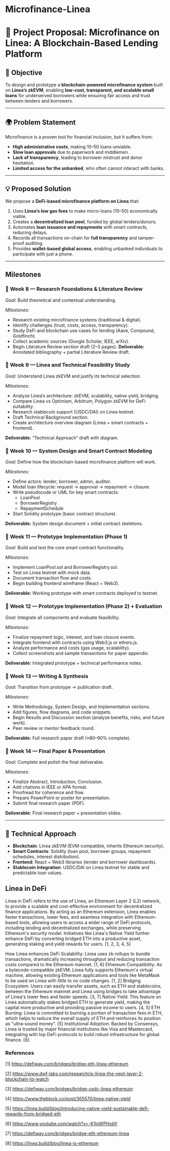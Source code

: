 # Microfinance-Linea

# 📌 Project Proposal: **Microfinance on Linea: A Blockchain-Based Lending Platform**

## 🎯 Objective

To design and prototype a **blockchain-powered microfinance system** built on **Linea’s zkEVM**, enabling **low-cost, transparent, and scalable small loans** for underserved borrowers while ensuring fair access and trust between lenders and borrowers.

---

## 🌍 Problem Statement

Microfinance is a proven tool for financial inclusion, but it suffers from:

* **High administrative costs**, making $10–$50 loans unviable.
* **Slow loan approvals** due to paperwork and middlemen.
* **Lack of transparency**, leading to borrower mistrust and donor hesitation.
* **Limited access for the unbanked**, who often cannot interact with banks.

---

## 💡 Proposed Solution

We propose a **DeFi-based microfinance platform on Linea** that:

1. Uses **Linea’s low gas fees** to make micro-loans ($10–$50) economically viable.
2. Creates a **decentralized loan pool**, funded by global lenders/donors.
3. Automates **loan issuance and repayments** with smart contracts, reducing delays.
4. Records all transactions on-chain for **full transparency** and tamper-proof auditing.
5. Provides **wallet-based global access**, enabling unbanked individuals to participate with just a phone.

---

## Milestones

### 📅 **Week 8 — Research Foundations & Literature Review**

_Goal:_ Build theoretical and contextual understanding.

_Milestones:_
* Research existing microfinance systems (traditional & digital).
* Identify challenges (trust, costs, access, transparency).
* Study DeFi and blockchain use cases for lending (Aave, Compound, Goldfinch).
* Collect academic sources (Google Scholar, IEEE, arXiv).
* Begin Literature Review section draft (2–3 pages).
**Deliverable:** Annotated bibliography + partial Literature Review draft.


### 📅 **Week 9 — Linea and Technical Feasibility Study**

_Goal:_ Understand Linea zkEVM and justify its technical selection.

_Milestones:_
* Analyze Linea’s architecture: zkEVM, scalability, native yield, bridging.
* Compare Linea vs Optimism, Arbitrum, Polygon zkEVM for DeFi suitability.
* Research stablecoin support (USDC/DAI) on Linea testnet.
* Draft Technical Background section.
* Create architecture overview diagram (Linea + smart contracts + frontend).

**Deliverable:** “Technical Approach” draft with diagram.


### 📅 **Week 10 — System Design and Smart Contract Modeling**

_Goal:_ Define how the blockchain-based microfinance platform will work.

_Milestones:_
* Define actors: lender, borrower, admin, auditor.
* Model loan lifecycle: request → approval → repayment → closure.
* Write pseudocode or UML for key smart contracts:
  * LoanPool
  * BorrowerRegistry
  * RepaymentSchedule
* Start Solidity prototype (basic contract structure).

**Deliverable:** System design document + initial contract skeletons.


### 📅 **Week 11 — Prototype Implementation (Phase 1)**

_Goal:_ Build and test the core smart contract functionality.

_Milestones:_
* Implement LoanPool.sol and BorrowerRegistry.sol.
* Test on Linea testnet with mock data.
* Document transaction flow and costs.
* Begin building frontend wireframe (React + Web3).

**Deliverable:** Working prototype with smart contracts deployed to testnet.


### 📅 **Week 12 — Prototype Implementation (Phase 2) + Evaluation**

_Goal:_ Integrate all components and evaluate feasibility.

_Milestones:_
* Finalize repayment logic, interest, and loan closure events.
* Integrate frontend with contracts using Web3.js or ethers.js.
* Analyze performance and costs (gas usage, scalability).
* Collect screenshots and sample transactions for paper appendix.

**Deliverable:** Integrated prototype + technical performance notes.


### 📅 **Week 13 — Writing & Synthesis**

_Goal:_ Transition from prototype → publication draft.

_Milestones:_
* Write Methodology, System Design, and Implementation sections.
* Add figures, flow diagrams, and code snippets.
* Begin Results and Discussion section (analyze benefits, risks, and future work).
* Peer review or mentor feedback round.

**Deliverable:** Full research paper draft (≈80–90% complete).


### 📅 **Week 14 — Final Paper & Presentation**

_Goal:_ Complete and polish the final deliverable.

_Milestones:_
* Finalize Abstract, Introduction, Conclusion.
* Add citations in IEEE or APA format.
* Proofread for coherence and flow.
* Prepare PowerPoint or poster for presentation.
* Submit final research paper (PDF).

**Deliverable:** Final research paper + presentation slides.


---

## 🔧 Technical Approach

* **Blockchain**: Linea zkEVM (EVM-compatible, inherits Ethereum security).
* **Smart Contracts**: Solidity (loan pool, borrower groups, repayment schedules, interest distribution).
* **Frontend**: React + Web3 libraries (lender and borrower dashboards).
* **Stablecoin Integration**: USDC/DAI on Linea testnet for stable and predictable loan values.

## Linea in DeFi

Linea in DeFi refers to the use of Linea, an Ethereum Layer 2 (L2) network, to provide a scalable and cost-effective environment for decentralized finance applications. By acting as an Ethereum extension, Linea enables faster transactions, lower fees, and seamless integration with Ethereum-based tools, allowing users to access a wider range of DeFi protocols, including lending and decentralized exchanges, while preserving Ethereum's security model. Initiatives like Linea's Native Yield further enhance DeFi by converting bridged ETH into a productive asset, generating staking and yield rewards for users. [1, 2, 3, 4, 5]

How Linea enhances DeFi
Scalability: Linea uses zk-rollups to bundle transactions, dramatically increasing throughput and reducing transaction costs compared to the Ethereum mainnet. [1, 6]
Ethereum Compatibility: As a bytecode-compatible zkEVM, Linea fully supports Ethereum's virtual machine, allowing existing Ethereum applications and tools like MetaMask to be used on Linea with little to no code changes. [1, 2]
Bridging Ecosystem: Users can easily transfer assets, such as ETH and stablecoins, between the Ethereum mainnet and Linea using bridges to take advantage of Linea's lower fees and faster speeds. [3, 7]
Native Yield: This feature on Linea automatically stakes bridged ETH to generate yield, making the capital more productive and providing passive income to users. [4, 5]
ETH Burning: Linea is committed to burning a portion of transaction fees in ETH, which helps to reduce the overall supply of ETH and reinforces its position as "ultra-sound money". [5]
Institutional Adoption: Backed by Consensys, Linea is trusted by major financial institutions like Visa and Mastercard, integrating with top DeFi protocols to build robust infrastructure for global finance. [8]

### References

[1] https://defiway.com/bridges/bridge-eth-linea-ethereum

[2] https://www.dwf-labs.com/research/is-linea-the-next-layer-2-blockchain-to-watch

[3] https://defiway.com/bridges/bridge-usdc-linea-ethereum

[4] https://www.theblock.co/post/365570/linea-native-yield

[5] https://linea.build/blog/introducing-native-yield-sustainable-defi-rewards-from-bridged-eth 

[6] https://www.youtube.com/watch?v=-K1IoWPHobY

[7] https://defiway.com/bridges/bridge-eth-ethereum-linea

[8] https://linea.build/blog/linea-is-ethereum
